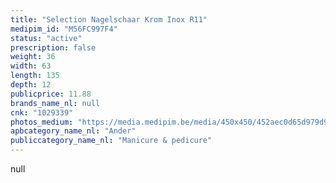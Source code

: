 ```yaml
---
title: "Selection Nagelschaar Krom Inox R11"
medipim_id: "M56FC997F4"
status: "active"
prescription: false
weight: 36
width: 63
length: 135
depth: 12
publicprice: 11.88
brands_name_nl: null
cnk: "1029339"
photos_medium: "https://media.medipim.be/media/450x450/452aec0d65d979d92865b521efed049f08999fd8.jpg"
apbcategory_name_nl: "Ander"
publiccategory_name_nl: "Manicure & pedicure"
---
```

null
